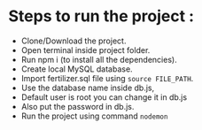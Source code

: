 # Steps to run the project : 
- Clone/Download the project.
- Open terminal inside project folder.
- Run npm i (to install all the dependencies).
- Create local MySQL database.
- Import fertilizer.sql file using <code>source FILE_PATH</code>.
- Use the database name inside db.js, 
- Default user is root you can change it in db.js
- Also put the password in db.js.
- Run the project using command <code>nodemon</code>
